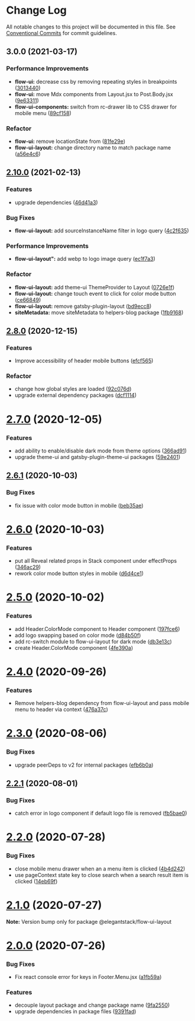 # Change Log

All notable changes to this project will be documented in this file.
See [Conventional Commits](https://conventionalcommits.org) for commit guidelines.

## 3.0.0 (2021-03-17)


### Performance Improvements

* **flow-ui:** decrease css by removing repeating styles in breakpoints ([3013440](https://gitlab.com/alimoosavi15/gatsby-theme-flexiblog/commit/30134400106f3f08f4987dbf01d18cdf2e77d9fd))
* **flow-ui:** move Mdx components from Layout.jsx to Post.Body.jsx ([9e63311](https://gitlab.com/alimoosavi15/gatsby-theme-flexiblog/commit/9e63311fc75842ea482780ba021c66ccb2bcfc50))
* **flow-ui-components:** switch from rc-drawer lib to CSS drawer for mobile menu ([89cf158](https://gitlab.com/alimoosavi15/gatsby-theme-flexiblog/commit/89cf158dc0474230c058278fb0dc4ddffbfa5a7c))


### Refactor

* **flow-ui:** remove locationState from ([81fe29e](https://gitlab.com/alimoosavi15/gatsby-theme-flexiblog/commit/81fe29eab328f3e876eec33bd964cb2585c9e27e))
* **flow-ui-layout:** change directory name to match package name ([a56e4c6](https://gitlab.com/alimoosavi15/gatsby-theme-flexiblog/commit/a56e4c6cf3652cc375e99d9c5b170a30b1363079))




## [2.10.0](https://gitlab.com/alimoosavi15/gatsby-theme-flexiblog/compare/v2.9.0...v2.10.0) (2021-02-13)


### Features

* upgrade dependencies ([46d41a3](https://gitlab.com/alimoosavi15/gatsby-theme-flexiblog/commit/46d41a339cd9774a913fa3d70f633661e884a3e8))


### Bug Fixes

* **flow-ui-layout:** add sourceInstanceName filter in logo query ([4c2f635](https://gitlab.com/alimoosavi15/gatsby-theme-flexiblog/commit/4c2f6350f916359f8570059cca6ffd2cdb3cbb28))


### Performance Improvements

* **flow-ui-layout":** add webp to logo image query ([ec1f7a3](https://gitlab.com/alimoosavi15/gatsby-theme-flexiblog/commit/ec1f7a3e9362c9047d11a17c91da5c4b57fabec9))


### Refactor

* **flow-ui-layout:** add theme-ui ThemeProvider to Layout ([0726e1f](https://gitlab.com/alimoosavi15/gatsby-theme-flexiblog/commit/0726e1fed6fdc0bfa1e43b701c25ae1c0779ad2a))
* **flow-ui-layout:** change touch event to click for color mode button ([ce66849](https://gitlab.com/alimoosavi15/gatsby-theme-flexiblog/commit/ce66849701187e7875648687de8f5b5714d1afa4))
* **flow-ui-layout:** remove gatsby-plugin-layout ([bd9ecc8](https://gitlab.com/alimoosavi15/gatsby-theme-flexiblog/commit/bd9ecc846f87b2ecdc94fd08cab5f9fea88486cd))
* **siteMetadata:** move siteMetadata to helpers-blog package ([1fb9168](https://gitlab.com/alimoosavi15/gatsby-theme-flexiblog/commit/1fb9168fb50c503b76481fcd60cf4c95c51072a5))




## [2.8.0](https://gitlab.com/alimoosavi15/gatsby-theme-flexiblog/compare/v2.7.0...v2.8.0) (2020-12-15)


### Features

* Improve accessibility of header mobile buttons ([efcf565](https://gitlab.com/alimoosavi15/gatsby-theme-flexiblog/commit/efcf5653ee988ef1f9405845142e86f30e7545b5))


### Refactor

* change how global styles are loaded ([92c076d](https://gitlab.com/alimoosavi15/gatsby-theme-flexiblog/commit/92c076dd000bbd9557a70e16b0278e0aa05864fe))
* upgrade external dependency packages ([dcf1114](https://gitlab.com/alimoosavi15/gatsby-theme-flexiblog/commit/dcf1114436cb0f09f029dd4aed6d8a18715ef5a2))




# [2.7.0](https://gitlab.com/alimoosavi15/gatsby-theme-flexiblog/compare/v2.6.2...v2.7.0) (2020-12-05)


### Features

* add ability to enable/disable dark mode from theme options ([366ad91](https://gitlab.com/alimoosavi15/gatsby-theme-flexiblog/commit/366ad911e950c05edc37cba88ab59f5073690c2f))
* upgrade theme-ui and gatsby-plugin-theme-ui packages ([59e2401](https://gitlab.com/alimoosavi15/gatsby-theme-flexiblog/commit/59e2401727f3a2f2a06fb7cd66890ec151aaf658))






## [2.6.1](https://gitlab.com/alimoosavi15/gatsby-theme-flexiblog/compare/v2.6.0...v2.6.1) (2020-10-03)


### Bug Fixes

* fix issue with color mode button in mobile ([beb35ae](https://gitlab.com/alimoosavi15/gatsby-theme-flexiblog/commit/beb35aee90105037ac99526db7c75bdc5cab8fbf))





# [2.6.0](https://gitlab.com/alimoosavi15/gatsby-theme-flexiblog/compare/v2.5.0...v2.6.0) (2020-10-03)


### Features

* put all Reveal related props in Stack component under effectProps ([346ac29](https://gitlab.com/alimoosavi15/gatsby-theme-flexiblog/commit/346ac29d10d2d88687c2a205dea3b390fcf55a40))
* rework color mode button styles in mobile ([d6d4ce1](https://gitlab.com/alimoosavi15/gatsby-theme-flexiblog/commit/d6d4ce154598fd66b62b13a6bc707dcf1e0a2a5d))





# [2.5.0](https://gitlab.com/alimoosavi15/gatsby-theme-flexiblog/compare/v2.4.0...v2.5.0) (2020-10-02)


### Features

* add Header.ColorMode component to Header component ([197fce6](https://gitlab.com/alimoosavi15/gatsby-theme-flexiblog/commit/197fce6134b7ad6b1d796b0b98fe05a8d0aac69f))
* add logo swapping based on color mode ([d84b50f](https://gitlab.com/alimoosavi15/gatsby-theme-flexiblog/commit/d84b50f7dd9904a9d257872f40e14de19a658643))
* add rc-switch module to flow-ui-layout for dark mode ([db3e13c](https://gitlab.com/alimoosavi15/gatsby-theme-flexiblog/commit/db3e13c5c0921a90f6d4e83ba7ace0ed9fe9e638))
* create Header.ColorMode component ([4fe390a](https://gitlab.com/alimoosavi15/gatsby-theme-flexiblog/commit/4fe390ab1e86f38f10bb84171dc900ceb961586a))






# [2.4.0](https://gitlab.com/alimoosavi15/gatsby-theme-flexiblog/compare/v2.3.1...v2.4.0) (2020-09-26)


### Features

* Remove helpers-blog dependency from flow-ui-layout and pass mobile menu to header via context ([476a37c](https://gitlab.com/alimoosavi15/gatsby-theme-flexiblog/commit/476a37c6aeaf9b7d3b873d13d0b598fb8eff0bc2))





# [2.3.0](https://gitlab.com/alimoosavi15/gatsby-theme-flexiblog/compare/v2.2.3...v2.3.0) (2020-08-06)


### Bug Fixes

* upgrade peerDeps to v2 for internal packages ([efb6b0a](https://gitlab.com/alimoosavi15/gatsby-theme-flexiblog/commit/efb6b0a99d1109b69b93d45a97327d7886199b69))






## [2.2.1](https://gitlab.com/alimoosavi15/gatsby-theme-flexiblog/compare/v2.2.0...v2.2.1) (2020-08-01)


### Bug Fixes

* catch error in logo component if default logo file is removed ([fb5bae0](https://gitlab.com/alimoosavi15/gatsby-theme-flexiblog/commit/fb5bae08a9cfe2d415ebe8844f9e87ab9f454364))





# [2.2.0](https://gitlab.com/alimoosavi15/gatsby-theme-flexiblog/compare/v2.1.0...v2.2.0) (2020-07-28)


### Bug Fixes

* close mobile menu drawer when an a menu item is clicked ([4b4d242](https://gitlab.com/alimoosavi15/gatsby-theme-flexiblog/commit/4b4d242b642824a101e22529ef2c3ecf44535591))
* use pageContext state key to close search when a search result item is clicked ([14eb69f](https://gitlab.com/alimoosavi15/gatsby-theme-flexiblog/commit/14eb69fd293eb4e825af74f64e4d3801ca156a43))






# [2.1.0](https://gitlab.com/alimoosavi15/gatsby-theme-flexiblog/compare/v2.0.0...v2.1.0) (2020-07-27)

**Note:** Version bump only for package @elegantstack/flow-ui-layout





# [2.0.0](https://gitlab.com/alimoosavi15/gatsby-theme-flexiblog/compare/v1.2.0...v2.0.0) (2020-07-26)


### Bug Fixes

* Fix react console error for keys in Footer.Menu.jsx ([a1fb59a](https://gitlab.com/alimoosavi15/gatsby-theme-flexiblog/commit/a1fb59a6e8637f8fd61ad44de7a9c4fdf0f15c67))


### Features

* decouple layout package and change package name ([9fa2550](https://gitlab.com/alimoosavi15/gatsby-theme-flexiblog/commit/9fa2550ee8342013470d85005992fbe4d162ab5e))
* upgrade dependencies in package files ([9391fad](https://gitlab.com/alimoosavi15/gatsby-theme-flexiblog/commit/9391fad0a525f7a8514ab722831eff9a2eae8e04))
